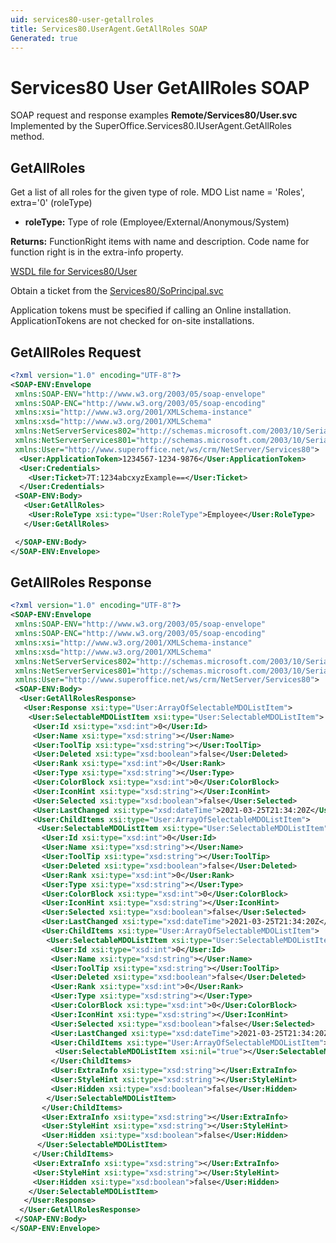 ```yaml
---
uid: services80-user-getallroles
title: Services80.UserAgent.GetAllRoles SOAP
Generated: true
---
```


# Services80 User GetAllRoles SOAP

SOAP request and response examples **Remote/Services80/User.svc**
Implemented by the <see cref="M:SuperOffice.Services80.IUserAgent.GetAllRoles">SuperOffice.Services80.IUserAgent.GetAllRoles</see> method.

## GetAllRoles

Get a list of all roles for the given type of role. MDO List name = 'Roles', extra='0' (roleType)

* **roleType:** Type of role (Employee/External/Anonymous/System)

**Returns:** FunctionRight items with name and description. Code name for function right is in the extra-info property.


[WSDL file for Services80/User](../Services80-User.md)

Obtain a ticket from the [Services80/SoPrincipal.svc](../SoPrincipal/SoPrincipal.md)

Application tokens must be specified if calling an Online installation. ApplicationTokens are not checked for on-site installations.

## GetAllRoles Request

```xml
<?xml version="1.0" encoding="UTF-8"?>
<SOAP-ENV:Envelope
 xmlns:SOAP-ENV="http://www.w3.org/2003/05/soap-envelope"
 xmlns:SOAP-ENC="http://www.w3.org/2003/05/soap-encoding"
 xmlns:xsi="http://www.w3.org/2001/XMLSchema-instance"
 xmlns:xsd="http://www.w3.org/2001/XMLSchema"
 xmlns:NetServerServices802="http://schemas.microsoft.com/2003/10/Serialization/Arrays"
 xmlns:NetServerServices801="http://schemas.microsoft.com/2003/10/Serialization/"
 xmlns:User="http://www.superoffice.net/ws/crm/NetServer/Services80">
  <User:ApplicationToken>1234567-1234-9876</User:ApplicationToken>
  <User:Credentials>
    <User:Ticket>7T:1234abcxyzExample==</User:Ticket>
  </User:Credentials>
 <SOAP-ENV:Body>
   <User:GetAllRoles>
    <User:RoleType xsi:type="User:RoleType">Employee</User:RoleType>
   </User:GetAllRoles>

 </SOAP-ENV:Body>
</SOAP-ENV:Envelope>

```


## GetAllRoles Response

```xml
<?xml version="1.0" encoding="UTF-8"?>
<SOAP-ENV:Envelope
 xmlns:SOAP-ENV="http://www.w3.org/2003/05/soap-envelope"
 xmlns:SOAP-ENC="http://www.w3.org/2003/05/soap-encoding"
 xmlns:xsi="http://www.w3.org/2001/XMLSchema-instance"
 xmlns:xsd="http://www.w3.org/2001/XMLSchema"
 xmlns:NetServerServices802="http://schemas.microsoft.com/2003/10/Serialization/Arrays"
 xmlns:NetServerServices801="http://schemas.microsoft.com/2003/10/Serialization/"
 xmlns:User="http://www.superoffice.net/ws/crm/NetServer/Services80">
 <SOAP-ENV:Body>
  <User:GetAllRolesResponse>
   <User:Response xsi:type="User:ArrayOfSelectableMDOListItem">
    <User:SelectableMDOListItem xsi:type="User:SelectableMDOListItem">
     <User:Id xsi:type="xsd:int">0</User:Id>
     <User:Name xsi:type="xsd:string"></User:Name>
     <User:ToolTip xsi:type="xsd:string"></User:ToolTip>
     <User:Deleted xsi:type="xsd:boolean">false</User:Deleted>
     <User:Rank xsi:type="xsd:int">0</User:Rank>
     <User:Type xsi:type="xsd:string"></User:Type>
     <User:ColorBlock xsi:type="xsd:int">0</User:ColorBlock>
     <User:IconHint xsi:type="xsd:string"></User:IconHint>
     <User:Selected xsi:type="xsd:boolean">false</User:Selected>
     <User:LastChanged xsi:type="xsd:dateTime">2021-03-25T21:34:20Z</User:LastChanged>
     <User:ChildItems xsi:type="User:ArrayOfSelectableMDOListItem">
      <User:SelectableMDOListItem xsi:type="User:SelectableMDOListItem">
       <User:Id xsi:type="xsd:int">0</User:Id>
       <User:Name xsi:type="xsd:string"></User:Name>
       <User:ToolTip xsi:type="xsd:string"></User:ToolTip>
       <User:Deleted xsi:type="xsd:boolean">false</User:Deleted>
       <User:Rank xsi:type="xsd:int">0</User:Rank>
       <User:Type xsi:type="xsd:string"></User:Type>
       <User:ColorBlock xsi:type="xsd:int">0</User:ColorBlock>
       <User:IconHint xsi:type="xsd:string"></User:IconHint>
       <User:Selected xsi:type="xsd:boolean">false</User:Selected>
       <User:LastChanged xsi:type="xsd:dateTime">2021-03-25T21:34:20Z</User:LastChanged>
       <User:ChildItems xsi:type="User:ArrayOfSelectableMDOListItem">
        <User:SelectableMDOListItem xsi:type="User:SelectableMDOListItem">
         <User:Id xsi:type="xsd:int">0</User:Id>
         <User:Name xsi:type="xsd:string"></User:Name>
         <User:ToolTip xsi:type="xsd:string"></User:ToolTip>
         <User:Deleted xsi:type="xsd:boolean">false</User:Deleted>
         <User:Rank xsi:type="xsd:int">0</User:Rank>
         <User:Type xsi:type="xsd:string"></User:Type>
         <User:ColorBlock xsi:type="xsd:int">0</User:ColorBlock>
         <User:IconHint xsi:type="xsd:string"></User:IconHint>
         <User:Selected xsi:type="xsd:boolean">false</User:Selected>
         <User:LastChanged xsi:type="xsd:dateTime">2021-03-25T21:34:20Z</User:LastChanged>
         <User:ChildItems xsi:type="User:ArrayOfSelectableMDOListItem">
          <User:SelectableMDOListItem xsi:nil="true"></User:SelectableMDOListItem>
         </User:ChildItems>
         <User:ExtraInfo xsi:type="xsd:string"></User:ExtraInfo>
         <User:StyleHint xsi:type="xsd:string"></User:StyleHint>
         <User:Hidden xsi:type="xsd:boolean">false</User:Hidden>
        </User:SelectableMDOListItem>
       </User:ChildItems>
       <User:ExtraInfo xsi:type="xsd:string"></User:ExtraInfo>
       <User:StyleHint xsi:type="xsd:string"></User:StyleHint>
       <User:Hidden xsi:type="xsd:boolean">false</User:Hidden>
      </User:SelectableMDOListItem>
     </User:ChildItems>
     <User:ExtraInfo xsi:type="xsd:string"></User:ExtraInfo>
     <User:StyleHint xsi:type="xsd:string"></User:StyleHint>
     <User:Hidden xsi:type="xsd:boolean">false</User:Hidden>
    </User:SelectableMDOListItem>
   </User:Response>
  </User:GetAllRolesResponse>
 </SOAP-ENV:Body>
</SOAP-ENV:Envelope>

```

